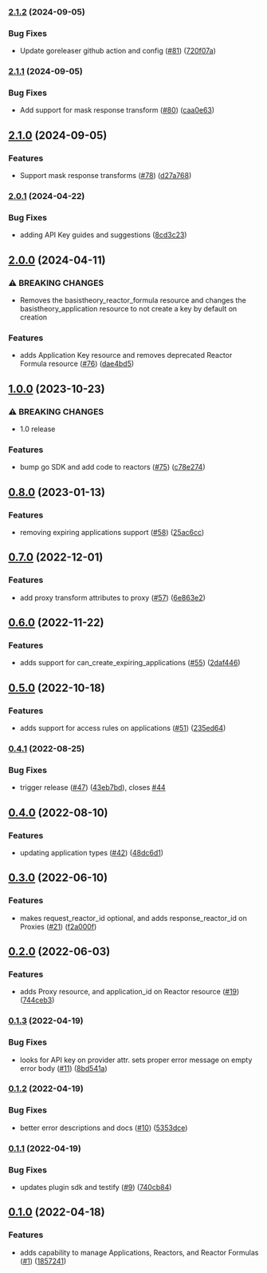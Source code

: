 ### [2.1.2](https://github.com/Basis-Theory/terraform-provider-basistheory/compare/v2.1.1...v2.1.2) (2024-09-05)


### Bug Fixes

* Update goreleaser github action and config ([#81](https://github.com/Basis-Theory/terraform-provider-basistheory/issues/81)) ([720f07a](https://github.com/Basis-Theory/terraform-provider-basistheory/commit/720f07a285272f6b9bd94abbaa75d3d519ccbfe3))


### [2.1.1](https://github.com/Basis-Theory/terraform-provider-basistheory/compare/v2.1.0...v2.1.1) (2024-09-05)


### Bug Fixes

* Add support for mask response transform ([#80](https://github.com/Basis-Theory/terraform-provider-basistheory/issues/80)) ([caa0e63](https://github.com/Basis-Theory/terraform-provider-basistheory/commit/caa0e636ee688c09693ec7ffed0d0c28a238a09c))


## [2.1.0](https://github.com/Basis-Theory/terraform-provider-basistheory/compare/v2.0.1...v2.1.0) (2024-09-05)


### Features

* Support mask response transforms ([#78](https://github.com/Basis-Theory/terraform-provider-basistheory/issues/78)) ([d27a768](https://github.com/Basis-Theory/terraform-provider-basistheory/commit/d27a7689787395288359e6feec8af3542e50a5b9))


### [2.0.1](https://github.com/Basis-Theory/terraform-provider-basistheory/compare/v2.0.0...v2.0.1) (2024-04-22)


### Bug Fixes

* adding API Key guides and suggestions ([8cd3c23](https://github.com/Basis-Theory/terraform-provider-basistheory/commit/8cd3c23151740b488fe2624064ba6ef9316424a1))


## [2.0.0](https://github.com/Basis-Theory/terraform-provider-basistheory/compare/v1.0.0...v2.0.0) (2024-04-11)


### ⚠ BREAKING CHANGES

* Removes the basistheory_reactor_formula resource and changes the basistheory_application resource to not create a key by default on creation

### Features

* adds Application Key resource and removes deprecated Reactor Formula resource ([#76](https://github.com/Basis-Theory/terraform-provider-basistheory/issues/76)) ([dae4bd5](https://github.com/Basis-Theory/terraform-provider-basistheory/commit/dae4bd51e0c5b8d6d22d1c5294b2251db138ae62))


## [1.0.0](https://github.com/Basis-Theory/terraform-provider-basistheory/compare/v0.8.0...v1.0.0) (2023-10-23)


### ⚠ BREAKING CHANGES

* 1.0 release

### Features

* bump go SDK and add code to reactors ([#75](https://github.com/Basis-Theory/terraform-provider-basistheory/issues/75)) ([c78e274](https://github.com/Basis-Theory/terraform-provider-basistheory/commit/c78e27464fab5aa25a1ea150509f99e155276893))


## [0.8.0](https://github.com/Basis-Theory/terraform-provider-basistheory/compare/v0.7.0...v0.8.0) (2023-01-13)


### Features

* removing expiring applications support ([#58](https://github.com/Basis-Theory/terraform-provider-basistheory/issues/58)) ([25ac6cc](https://github.com/Basis-Theory/terraform-provider-basistheory/commit/25ac6cc8fbbbcf776aed78f111afa51f51b66a32))


## [0.7.0](https://github.com/Basis-Theory/terraform-provider-basistheory/compare/v0.6.0...v0.7.0) (2022-12-01)


### Features

* add proxy transform attributes to proxy ([#57](https://github.com/Basis-Theory/terraform-provider-basistheory/issues/57)) ([6e863e2](https://github.com/Basis-Theory/terraform-provider-basistheory/commit/6e863e29fef29c2e358ee2a4d99628615ae25933))


## [0.6.0](https://github.com/Basis-Theory/terraform-provider-basistheory/compare/v0.5.0...v0.6.0) (2022-11-22)


### Features

* adds support for can_create_expiring_applications ([#55](https://github.com/Basis-Theory/terraform-provider-basistheory/issues/55)) ([2daf446](https://github.com/Basis-Theory/terraform-provider-basistheory/commit/2daf446fc6b06e1a8ce3ac50745d74f686a48c10))


## [0.5.0](https://github.com/Basis-Theory/terraform-provider-basistheory/compare/v0.4.1...v0.5.0) (2022-10-18)


### Features

* adds support for access rules on applications ([#51](https://github.com/Basis-Theory/terraform-provider-basistheory/issues/51)) ([235ed64](https://github.com/Basis-Theory/terraform-provider-basistheory/commit/235ed642ad041976297d28bd1dd31dd44f8f5e8b))


### [0.4.1](https://github.com/Basis-Theory/terraform-provider-basistheory/compare/v0.4.0...v0.4.1) (2022-08-25)


### Bug Fixes

* trigger release ([#47](https://github.com/Basis-Theory/terraform-provider-basistheory/issues/47)) ([43eb7bd](https://github.com/Basis-Theory/terraform-provider-basistheory/commit/43eb7bd4ca921d89339c452cd161f04c8f458b92)), closes [#44](https://github.com/Basis-Theory/terraform-provider-basistheory/issues/44)


## [0.4.0](https://github.com/Basis-Theory/terraform-provider-basistheory/compare/v0.3.0...v0.4.0) (2022-08-10)


### Features

* updating application types ([#42](https://github.com/Basis-Theory/terraform-provider-basistheory/issues/42)) ([48dc6d1](https://github.com/Basis-Theory/terraform-provider-basistheory/commit/48dc6d1755517e44ae809357d3f3ac741f7922be))


## [0.3.0](https://github.com/Basis-Theory/terraform-provider-basistheory/compare/v0.2.0...v0.3.0) (2022-06-10)


### Features

* makes request_reactor_id optional, and adds response_reactor_id on Proxies ([#21](https://github.com/Basis-Theory/terraform-provider-basistheory/issues/21)) ([f2a000f](https://github.com/Basis-Theory/terraform-provider-basistheory/commit/f2a000fce0c26868d21ddd0f9469ad0459690e66))


## [0.2.0](https://github.com/Basis-Theory/terraform-provider-basistheory/compare/v0.1.3...v0.2.0) (2022-06-03)


### Features

* adds Proxy resource, and application_id on Reactor resource ([#19](https://github.com/Basis-Theory/terraform-provider-basistheory/issues/19)) ([744ceb3](https://github.com/Basis-Theory/terraform-provider-basistheory/commit/744ceb38472e83d54b6cdfc3acb6e5e0753e736f))


### [0.1.3](https://github.com/Basis-Theory/terraform-provider-basistheory/compare/v0.1.2...v0.1.3) (2022-04-19)


### Bug Fixes

* looks for API key on provider attr. sets proper error message on empty error body ([#11](https://github.com/Basis-Theory/terraform-provider-basistheory/issues/11)) ([8bd541a](https://github.com/Basis-Theory/terraform-provider-basistheory/commit/8bd541a0e848858272ca33d919cec004f3d00c46))


### [0.1.2](https://github.com/Basis-Theory/terraform-provider-basistheory/compare/v0.1.1...v0.1.2) (2022-04-19)


### Bug Fixes

* better error descriptions and docs ([#10](https://github.com/Basis-Theory/terraform-provider-basistheory/issues/10)) ([5353dce](https://github.com/Basis-Theory/terraform-provider-basistheory/commit/5353dce22bbde7f2a44279a5a620fe2893fa5f2d))


### [0.1.1](https://github.com/Basis-Theory/terraform-provider-basistheory/compare/v0.1.0...v0.1.1) (2022-04-19)


### Bug Fixes

* updates plugin sdk and testify ([#9](https://github.com/Basis-Theory/terraform-provider-basistheory/issues/9)) ([740cb84](https://github.com/Basis-Theory/terraform-provider-basistheory/commit/740cb842d1feac7f82f1de0a7982bc4e785cac2e))


## [0.1.0](https://github.com/Basis-Theory/terraform-provider-basistheory/compare/v0.0.0...v0.1.0) (2022-04-18)


### Features

* adds capability to manage Applications, Reactors, and Reactor Formulas ([#1](https://github.com/Basis-Theory/terraform-provider-basistheory/issues/1)) ([1857241](https://github.com/Basis-Theory/terraform-provider-basistheory/commit/185724144339aba106ed206ec2ebe0df61953137))


